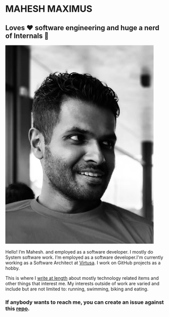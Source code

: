 # MAHESH MAXIMUS

## Loves ❤️ software engineering and huge a nerd of Internals 🔧

![Mahesh](/about/0475CC39-603B-4B26-99CE-4A9122E53B21.jpeg "Mahesh")

Hello! I’m Mahesh. and employed as a software developer. I mostly do System software work.  I’m employed as a software developer.I'm currently working as a Software Architect at [Virtusa](https://www.virtusa.com). I work on GitHub projects as a hobby.

This is where I [write at length](https://mahesh-maximus.github.io/mahesh/blog-posts/index.html) about mostly technology related items and other things that interest me. My interests outside of work are varied and include but are not limited to: running, swimming, biking and eating.

### If anybody wants to reach me, you can create an issue against this [repo](https://github.com/mahesh-maximus/mahesh/issues).
